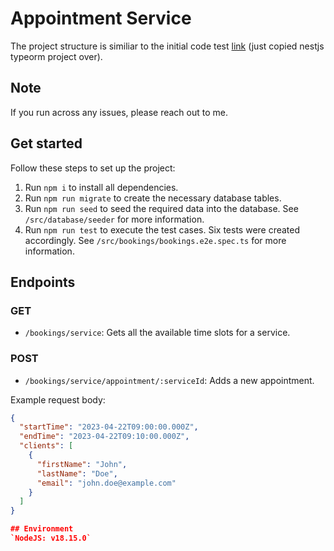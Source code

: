 # Appointment Service

The project structure is similiar to the initial code test [link](https://github.com/hawkeye-sama/node_test_new) (just copied nestjs typeorm project over).

## Note

If you run across any issues, please reach out to me.

## Get started

Follow these steps to set up the project:

1. Run `npm i` to install all dependencies.
2. Run `npm run migrate` to create the necessary database tables.
3. Run `npm run seed` to seed the required data into the database. See `/src/database/seeder` for more information.
4. Run `npm run test` to execute the test cases. Six tests were created accordingly. See `/src/bookings/bookings.e2e.spec.ts` for more information.

## Endpoints

### GET

- `/bookings/service`: Gets all the available time slots for a service.

### POST

- `/bookings/service/appointment/:serviceId`: Adds a new appointment.

Example request body:

```json
{
  "startTime": "2023-04-22T09:00:00.000Z",
  "endTime": "2023-04-22T09:10:00.000Z",
  "clients": [
    {
      "firstName": "John",
      "lastName": "Doe",
      "email": "john.doe@example.com"
    }
  ]
}

## Environment
`NodeJS: v18.15.0`
